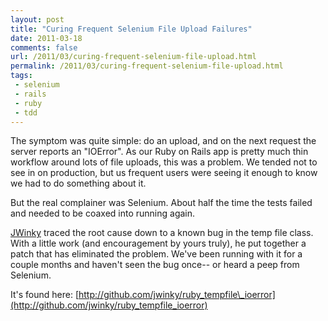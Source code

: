 ```yaml
---
layout: post
title: "Curing Frequent Selenium File Upload Failures"
date: 2011-03-18
comments: false
url: /2011/03/curing-frequent-selenium-file-upload.html
permalink: /2011/03/curing-frequent-selenium-file-upload.html
tags:
 - selenium
 - rails
 - ruby
 - tdd
---
```


The symptom was quite simple: do an upload, and on the next request the server reports an "IOError". As our Ruby on Rails app is pretty much thin workflow around lots of file uploads, this was a problem. We tended not to see in on production, but us frequent users were seeing it enough to know we had to do something about it.  
  
But the real complainer was Selenium. About half the time the tests failed and needed to be coaxed into running again.  
  
[JWinky](http://github.com/jwinky) traced the root cause down to a known bug in the temp file class. With a little work (and encouragement by yours truly), he put together a patch that has eliminated the problem. We've been running with it for a couple months and haven't seen the bug once-- or heard a peep from Selenium.  
  
It's found here: [http://github.com/jwinky/ruby_tempfile\_ioerror](http://github.com/jwinky/ruby_tempfile_ioerror)

